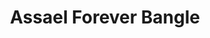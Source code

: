 ---
title: Assael Forever Bangle
description: |
  Two rows of Akoya Pearls are seamlessly set side-by-side. The high polish yellow gold center compliments the rose overtones from the Akoya Pearls. Available with or without Pave Diamonds.
specs: |
  Akoya Cultured Pearls, 7.75 - 8.0mm, set in 18K Yellow Gold Hinged Bangle. Exclusive to Neiman Marcus.
images:
  - image_path: /uploads/assael-forever-bangle.jpg
_category:
order: 3
categories:
  - bracelets
---